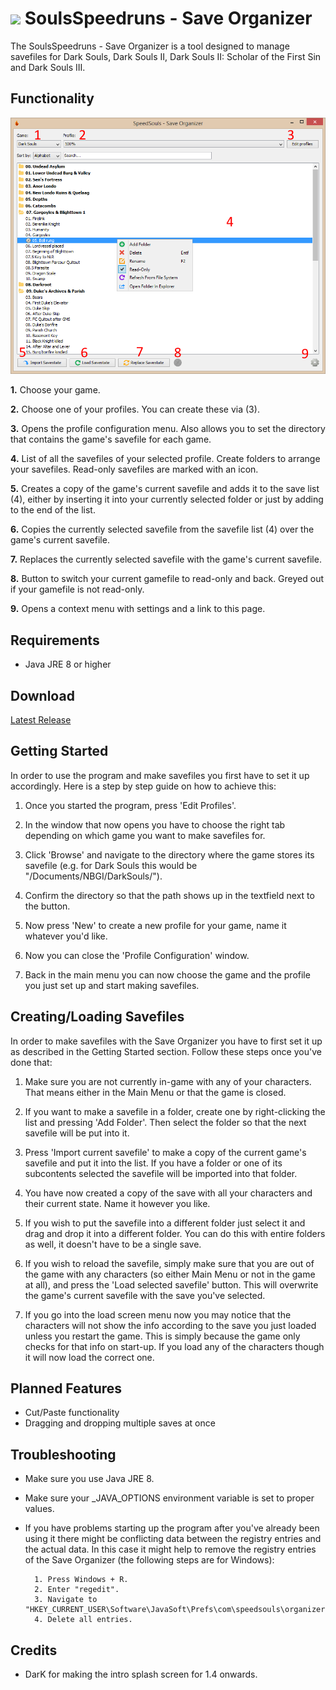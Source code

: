 # <img src="https://github.com/Kahmul/SoulsSpeedruns-Save-Organizer/blob/develop/src/com/soulsspeedruns/organizer/resources/SoulsSpeedrunsLogo32.png"/> SoulsSpeedruns - Save Organizer

The SoulsSpeedruns - Save Organizer is a tool designed to manage savefiles for Dark Souls, Dark Souls II, Dark Souls II: Scholar of the First Sin and Dark Souls III. 

## Functionality

<p align="center">
    <img src="https://github.com/Kahmul/SpeedSouls-Save-Organizer/blob/master/docs/images/SaveOrganizerFeatures.png"/>
</p>

**1.** Choose your game.

**2.** Choose one of your profiles. You can create these via (3).

**3.** Opens the profile configuration menu. Also allows you to set the directory that contains the game's savefile for each game.

**4.** List of all the savefiles of your selected profile. Create folders to arrange your savefiles. Read-only savefiles are marked with an icon.

**5.** Creates a copy of the game's current savefile and adds it to the save list (4), either by inserting it into your currently selected folder or just by adding to the end of the list.

**6.** Copies the currently selected savefile from the savefile list (4) over the game's current savefile.

**7.** Replaces the currently selected savefile with the game's current savefile.

**8.** Button to switch your current gamefile to read-only and back. Greyed out if your gamefile is not read-only.

**9.** Opens a context menu with settings and a link to this page.

## Requirements

- Java JRE 8 or higher

## Download

[Latest Release](https://github.com/Kahmul/SpeedSouls-Save-Organizer/releases)


## Getting Started

In order to use the program and make savefiles you first have to set it up accordingly. Here is a step by step guide on how to achieve this:

1. Once you started the program, press 'Edit Profiles'.

2. In the window that now opens you have to choose the right tab depending on which game you want to make savefiles for.

3. Click 'Browse' and navigate to the directory where the game stores its savefile (e.g. for Dark Souls this would be "<User>/Documents/NBGI/DarkSouls/<SomeNumbers>").

4. Confirm the directory so that the path shows up in the textfield next to the button.

5. Now press 'New' to create a new profile for your game, name it whatever you'd like.

6. Now you can close the 'Profile Configuration' window.

7. Back in the main menu you can now choose the game and the profile you just set up and start making savefiles.


## Creating/Loading Savefiles

In order to make savefiles with the Save Organizer you have to first set it up as described in the Getting Started section. Follow these steps once you've done that:

1. Make sure you are not currently in-game with any of your characters. That means either in the Main Menu or that the game is closed.

2. If you want to make a savefile in a folder, create one by right-clicking the list and pressing 'Add Folder'. Then select the folder so that the next savefile will be put into it.

3. Press 'Import current savefile' to make a copy of the current game's savefile and put it into the list. If you have a folder or one of its subcontents selected the savefile will be imported into that folder.

4. You have now created a copy of the save with all your characters and their current state. Name it however you like.

5. If you wish to put the savefile into a different folder just select it and drag and drop it into a different folder. You can do this with entire folders as well, it doesn't have to be a single save.

6. If you wish to reload the savefile, simply make sure that you are out of the game with any characters (so either Main Menu or not in the game at all), and press the 'Load selected savefile' button. This will overwrite the game's current savefile with the save you've selected.

7. If you go into the load screen menu now you may notice that the characters will not show the info according to the save you just loaded unless you restart the game. This is simply because the game only checks for that info on start-up. If you load any of the characters though it will now load the correct one.



## Planned Features

- Cut/Paste functionality
- Dragging and dropping multiple saves at once


## Troubleshooting

- Make sure you use Java JRE 8.
- Make sure your _JAVA_OPTIONS environment variable is set to proper values.
- If you have problems starting up the program after you've already been using it there might be conflicting data between the registry entries and the actual data. In this case it might help to remove the registry entries of the Save Organizer (the following steps are for Windows):

        1. Press Windows + R.
        2. Enter "regedit".
        3. Navigate to "HKEY_CURRENT_USER\Software\JavaSoft\Prefs\com\speedsouls\organizer\prefs".
        4. Delete all entries.

## Credits

- DarK for making the intro splash screen for 1.4 onwards.
